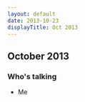 ```yaml
---
layout: default
date: 2013-10-23
displayTitle: Oct 2013
---
```


## October 2013

### Who's talking

 * Me